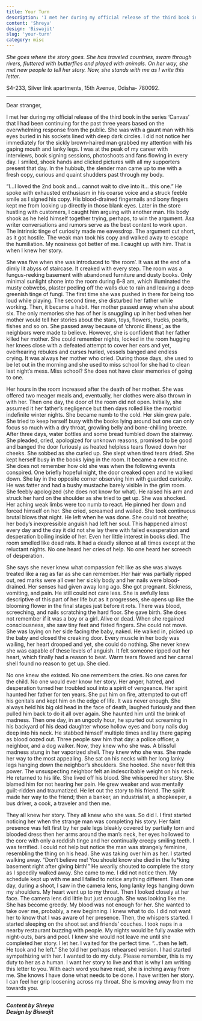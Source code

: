 ```yaml
---
title: Your Turn
description: 'I met her during my official release of the third book in the series ‘Canvas’ that I had been continuing...'
content: 'Shreya'
design: 'Biswajit'
slug: 'your-turn'
category: misc
---
```


_She goes where the story goes. She has traveled countries, swam through rivers, fluttered with butterflies and played with animals. On her way, she met new people to tell her story. Now, she stands with me as I write this letter._

S4-233, Silver link apartments,
15th Avenue,
Odisha- 780092.

---

Dear stranger,

I met her during my official release of the third book in the series ‘Canvas’ that I had been continuing for the past three years based on the overwhelming response from the public. She was with a gaunt man with his eyes buried in his sockets lined with deep dark circles. I did not notice her immediately for the sickly brown-haired man grabbed my attention with his gaping mouth and lanky legs. I was at the peak of my career with interviews, book signing sessions, photoshoots and fans flowing in every day. I smiled, shook hands and clicked pictures with all my supporters present that day. In the hubbub, the slender man came up to me with a fresh copy, curious and quaint shudders past through my body.

“I…I loved the 2nd book and… cannot wait to dive into it… this one.” He spoke with exhausted enthusiasm in his coarse voice and a struck feeble smile as I signed his copy. His blood-drained fingernails and bony fingers kept me from looking up directly in those blank eyes. Later in the store hustling with customers, I caught him arguing with another man. His body shook as he held himself together trying, perhaps, to win the argument. Asa writer conversations and rumors serve as the best content to work upon. The intrinsic tinge of curiosity made me eavesdrop. The argument cut short, as it got hostile. The weak man took his copy and walked away to escape the humiliation. My nosiness got better of me. I caught up with him. That is when I knew her story.

She was five when she was introduced to ‘the room’. It was at the end of a dimly lit abyss of staircase. It creaked with every step. The room was a fungus-reeking basement with abandoned furniture and dusty books. Only minimal sunlight shone into the room during 6-8 am, which illuminated the musty cobwebs, plaster peeling off the walls due to rain and leaving a deep greenish tinge of fungi. The first time she was pushed in there for being too loud while playing. The second time, she disturbed her father while working. Then, it became a habit. Her mother passed away when she about six. The only memories she has of her is snuggling up in her bed when her mother would tell her stories about the stars, toys, flowers, trucks, pearls, fishes and so on. She passed away because of ‘chronic illness’, as the neighbors were made to believe. However, she is confident that her father killed her mother. She could remember nights, locked in the room hugging her knees close with a defeated attempt to cover her ears and yet, overhearing rebukes and curses hurled, vessels banged and endless crying. It was always her mother who cried. During those days, she used to be let out in the morning and she used to miss school for she had to clean last night’s mess. Miss school? She does not have clear memories of going to one.

Her hours in the room increased after the death of her mother. She was offered two meager meals and, eventually, her clothes were also thrown in with her. Then one day, the door of the room did not open. Initially, she assumed it her father’s negligence but then days rolled like the morbid indefinite winter nights. She became numb to the cold. Her skin grew pale. She tried to keep herself busy with the books lying around but one can only focus so much with a dry throat, growling belly and bone-chilling breeze. After three days, water bottles and some bread tumbled down the stairway. She pleaded, cried, apologized for unknown reasons, promised to be good and banged the door furiously as heated helpless tears flowed down her cheeks. She sobbed as she curled up. She slept when tired tears dried. She kept herself busy in the books lying in the room. It became a new routine. She does not remember how old she was when the following events conspired. One briefly hopeful night, the door creaked open and he walked down. She lay in the opposite corner observing him with guarded curiosity. He was fatter and had a bushy mustache barely visible in the grim room. She feebly apologized (she does not know for what). He raised his arm and struck her hard on the shoulder as she tried to get up. She was shocked. Her aching weak limbs were too numb to react. He pinned her down and forced himself on her. She cried, screamed and wailed. She took continuous brutal blows that night. He left when he was done. She could not breathe; her body’s inexpressible anguish had left her soul. This happened almost every day and the day it did not she lay there with failed exasperation and desperation boiling inside of her. Even her little interest in books died. The room smelled like dead rats. It had a deadly silence at all times except at the reluctant nights. No one heard her cries of help. No one heard her screech of desperation.

She says she never knew what compassion felt like as she was always treated like a rag as far as she can remember. Her hair was partially ripped out, red marks were all over her sickly body and her nails were blood-drained. Her senses had given away long ago. She got pregnant. Sickness, vomiting, and pain. He still could not care less. She is awfully less descriptive of this part of her life but as it progresses, she opens up like the blooming flower in the final stages just before it rots. There was blood, screeching, and nails scratching the hard floor. She gave birth. She does not remember if it was a boy or a girl. Alive or dead. When she regained consciousness, she saw tiny feet and fisted fingers. She could not move. She was laying on her side facing the baby, naked. He walked in, picked up the baby and closed the creaking door. Every muscle in her body was wailing, her heart drooped and yet, she could do nothing. She never knew she was capable of these levels of anguish. It felt someone ripped out her heart, which finally had a reason to beat. Warm tears flowed and her carnal shell found no reason to get up. She died.

No one knew she existed. No one remembers the cries. No one cares for the child. No one would ever know her story. Her anger, hatred, and desperation turned her troubled soul into a spirit of vengeance. Her spirit haunted her father for ten years. She put him on fire, attempted to cut off his genitals and kept him on the edge of life. It was never enough. She always held his big old head in the face of death, laughed furiously and then pulled him back to do it all over again. She haunted him until the brink of madness. Then one day, in an ungodly hour, he spurted out screaming in his backyard of his dead daughter whose hollow eyes and bony nails dug deep into his neck. He stabbed himself multiple times and lay there gaping as blood oozed out. Three people saw him that day: a police officer, a neighbor, and a dog walker. Now, they knew who she was. A blissful madness stung in her vaporized shell. They knew who she was. She made her way to the most appealing. She sat on his necks with her long lanky legs hanging down the neighbor’s shoulders. She hooted. She never felt this power. The unsuspecting neighbor felt an indescribable weight on his neck. He returned to his life. She lived off his blood. She whispered her story. She blamed him for not hearing her pain. He grew weaker and was mentally guilt-ridden and traumatized. He let out the story to his friend. The spirit made her way to the friend; then a banker, an industrialist, a shopkeeper, a bus driver, a cook, a traveler and then me.

They all knew her story. They all knew who she was. So did I. I first started noticing her when the strange man was completing his story. Her faint presence was felt first by her pale legs bleakly covered by partially torn and blooded dress then her arms around the man’s neck, her eyes hollowed to the core with only a reddish tinge and her continually creepy smiling teeth. I was terrified. I could not help but notice the man was strangely feminine, resembling the thing on his head. She was taking over him as her. I started walking away. “Don’t believe me! You should know she died in the fu\*king basement right after giving birth!” He wearily shouted to complete the story as I speedily walked away. She came to me. I did not notice then. My schedule kept up with me and I failed to notice anything different. Then one day, during a shoot, I saw in the camera lens, long lanky legs hanging down my shoulders. My heart went up to my throat. Then I looked closely at her face. The camera lens did little but just enough. She was looking like me. She has become greedy. My blood was not enough for her. She wanted to take over me, probably, a new beginning. I knew what to do. I did not want her to know that I was aware of her presence. Then, the whispers started. I started sleeping on the shoot set and friends’ couches. I took naps in a nearby restaurant buzzing with people. My nights would be fully awake with night-outs, bars and pool. I knew she would not leave me until she
completed her story. I let her. I waited for the perfect time. “…then he left. He took and he left.” She told her perhaps rehearsed version. I had started sympathizing with her. I wanted to do my duty. Please remember, this is my duty to her as a human. I want her story to live and that is why I am writing this letter to you. With each word you have read, she is inching away from me. She knows I have done what needs to be done. I have written her story. I can feel her grip loosening across my throat. She is moving away from me towards you.

---

**_Content by Shreya_** <br>
**_Design by Biswajit_**
